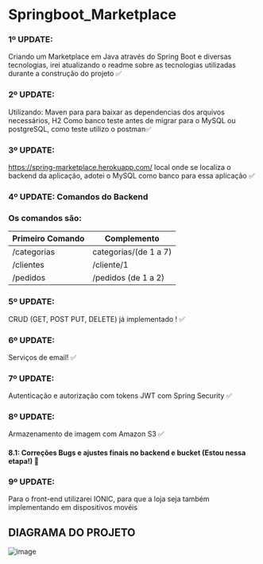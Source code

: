 # Springboot_Marketplace
### 1º UPDATE: 
Criando um Marketplace em Java através do Spring Boot e diversas tecnologias, irei atualizando o readme sobre as tecnologias utilizadas durante a construção do projeto :white_check_mark:	

### 2º UPDATE: 
Utilizando: Maven para para baixar as dependencias dos arquivos necessários, H2 Como banco teste antes de migrar para o MySQL ou postgreSQL, como teste utilizo o postman:white_check_mark:	

### 3º UPDATE: 
https://spring-marketplace.herokuapp.com/ local onde se localiza o backend da aplicação, adotei o MySQL como banco para essa aplicação :white_check_mark:	
   
### 4º UPDATE: Comandos do Backend
         
  ### Os comandos são: 

   
| Primeiro Comando    |  Complemento        |
| ------------------- | ------------------- |
|  /categorias        | categorias/(de 1 a 7)|
|  /clientes          | /cliente/1          |
|  /pedidos           | /pedidos (de 1 a 2) |
  
 ### 5º UPDATE: 
  CRUD (GET, POST PUT, DELETE) já implementado ! :white_check_mark:
   
   
 ### 6º UPDATE: 
   Serviços de email! :white_check_mark:
   
 ### 7º UPDATE: 
   Autenticação e autorização com tokens JWT com Spring Security :white_check_mark:
   
 ### 8º UPDATE: 
   Armazenamento de imagem com Amazon S3  :white_check_mark:
#### 8.1: Correções Bugs e ajustes finais no backend e bucket (Estou nessa etapa!) :construction:
   
 ### 9º UPDATE: 
   Para o front-end utilizarei IONIC, para que a loja seja também implementando em dispositivos movéis 
   
   ## DIAGRAMA DO PROJETO
![image](https://user-images.githubusercontent.com/65747791/120947499-23471100-c716-11eb-828e-158f6224103d.png)




